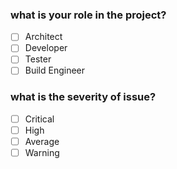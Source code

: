 ### what is your role in the project?
- [ ] Architect
- [ ] Developer
- [ ] Tester
- [ ] Build Engineer

### what is the severity of issue?
- [ ] Critical
- [ ] High
- [ ] Average
- [ ] Warning
